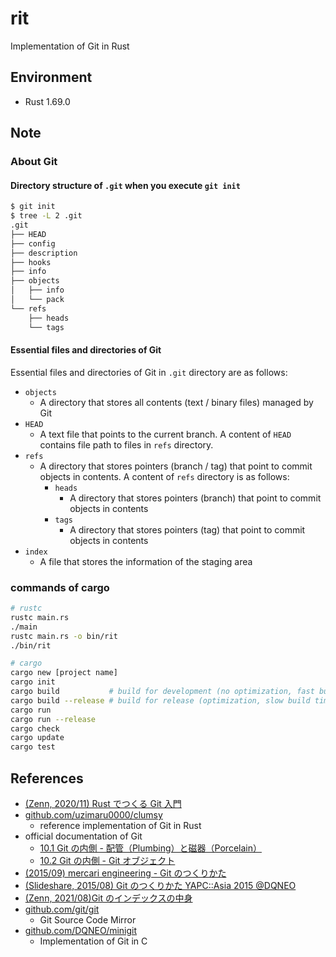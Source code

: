 # rit

Implementation of Git in Rust

## Environment

- Rust 1.69.0

## Note

### About Git

#### Directory structure of `.git` when you execute `git init`

```sh
$ git init
$ tree -L 2 .git
.git
├── HEAD
├── config
├── description
├── hooks
├── info
├── objects
│   ├── info
│   └── pack
└── refs
    ├── heads
    └── tags
```

#### Essential files and directories of Git

Essential files and directories of Git in `.git` directory are as follows:

- `objects`
  - A directory that stores all contents (text / binary files) managed by Git
- `HEAD`
  - A text file that points to the current branch. A content of `HEAD` contains file path to files in `refs` directory.
- `refs`
  - A directory that stores pointers (branch / tag) that point to commit objects in contents. A content of `refs` directory is as follows:
    - `heads`
      - A directory that stores pointers (branch) that point to commit objects in contents
    - `tags`
      - A directory that stores pointers (tag) that point to commit objects in contents
- `index`
  - A file that stores the information of the staging area

<!--

#### `HEAD`

```sh
$ cat .git/HEAD
ref: refs/heads/main
```

#### `index`

```sh
# create index file & blob object (staging with `git add`)
$ git add README.md
$ git add .gitignore

# show content in index file
$ cat .git/index
DIRCdvM�0]�dvM�0]��B����@�'�hz#.�L���
.gitignoredvJ�$�hSdvJ�$�h�Ul���k��?xpy�B\̀���    README.mdTREE-1 0
Y��I�T/5�`�}��Ga�

$ git ls-files --stage
100644 7f08e740fa27a1687a232ed74c0e16971baf99ad 0       .gitignore
100644 99048c3f7870798e427f005ccd8083dd14d91b48 0       README.md

# show type of object
$ git cat-file -t 99048c3f7870798e427f005ccd8083dd14d91b48
blob

# show content of object (output is this README.md)
$ git cat-file -p 99048c3f7870798e427f005ccd8083dd14d91b48
# --- output of git cat-file ---
# rit

Implementation of Git in Rust

## Environment

- Rust 1.69.0

## About Git

...
# ------------------------------

# show hash value of object
$ git hash-object README.md
94ed94db4e9cde081610b6455660501a27bdbcf1

# show .git/objects
$ tree .git/objects
.git/objects
├── 29
│   └── bfa74fe2e6b2bcd512b81e1e71a8dcb1ef0f0d
├── 5f
│   └── 79def7d5c15303a8a565fe28fb9d66dceaec98
├── 7f
│   └── 08e740fa27a1687a232ed74c0e16971baf99ad
├── 8a
│   └── 122028a529e462811a84575c12014558a65dac
├── 99
│   └── 048c3f7870798e427f005ccd8083dd14d91b48
├── info
└── pack

8 directories, 5 files

# unstage .gitignore & commit README.md
$ git restore --staged .gitignore

# show .git/objects (not changed!)
$ tree .git/objects
.git/objects
├── 29
│   └── bfa74fe2e6b2bcd512b81e1e71a8dcb1ef0f0d
├── 5f
│   └── 79def7d5c15303a8a565fe28fb9d66dceaec98
├── 7f
│   └── 08e740fa27a1687a232ed74c0e16971baf99ad
├── 8a
│   └── 122028a529e462811a84575c12014558a65dac
├── 99
│   └── 048c3f7870798e427f005ccd8083dd14d91b48
├── info
└── pack

8 directories, 5 files

# show current index (state of staging)
$ git ls-files --stage
100644 99048c3f7870798e427f005ccd8083dd14d91b48 0       README.md

# commit README
$ git commit -m "docs: add contents about internal of Git and references"
[main 72c8662] docs: add contents about internal of Git and references
 1 file changed, 94 insertions(+)

# show .git/objects (changed!)
.git
├── COMMIT_EDITMSG
├── HEAD
├── config
├── description
├── hooks
│   ...
├── index
├── info
│   └── exclude
├── logs  # <--- created
│   ├── HEAD
│   └── refs
│       └── heads
│           └── main
├── objects
│   ├── 09  # <--- created
│   │   └── dba21c31dc9a6b94fe2825a41e45a5e25c4451
│   ├── 29
│   │   └── bfa74fe2e6b2bcd512b81e1e71a8dcb1ef0f0d
│   ├── 5f
│   │   └── 79def7d5c15303a8a565fe28fb9d66dceaec98
│   ├── 72  # <--- created
│   │   └── c8662ebc4cd6fc01f42560a479b3ff2e4ef05d
│   ├── 7f
│   │   └── 08e740fa27a1687a232ed74c0e16971baf99ad
│   ├── 8a
│   │   └── 122028a529e462811a84575c12014558a65dac
│   ├── 99
│   │   └── 048c3f7870798e427f005ccd8083dd14d91b48
│   ├── info
│   └── pack
└── refs
    ├── heads
    │   └── main
    ├── remotes
    │   └── origin
    │       └── main
    └── tags

23 directories, 31 files
```

#### `objects`

```sh
$ tree .git/objects
.git/objects
├── 29
│   └── bfa74fe2e6b2bcd512b81e1e71a8dcb1ef0f0d
├── 5f
│   └── 79def7d5c15303a8a565fe28fb9d66dceaec98
├── 7f
│   └── 08e740fa27a1687a232ed74c0e16971baf99ad
├── 8a
│   └── 122028a529e462811a84575c12014558a65dac
├── 99
│   └── 048c3f7870798e427f005ccd8083dd14d91b48
├── info
└── pack

8 directories, 5 files
```

#### `refs`

```sh
$ tree .git/refs
.git/refs
├── heads
│   └── main
├── remotes
│   └── origin
│       └── main
└── tags

$ git log
commit 72c8662ebc4cd6fc01f42560a479b3ff2e4ef05d (HEAD -> main)
Author: nukopy <nukopy@gmail.com>
Date:   Wed May 31 04:35:09 2023 +0900

    docs: add contents about internal of Git and references

commit 29bfa74fe2e6b2bcd512b81e1e71a8dcb1ef0f0d (origin/main)
Author: nukopy <nukopy@gmail.com>
Date:   Wed May 31 03:00:35 2023 +0900

    Initial commit

$ cat .git/refs/heads/main
72c8662ebc4cd6fc01f42560a479b3ff2e4ef05d

$ cat .git/refs/remotes/origin/main
29bfa74fe2e6b2bcd512b81e1e71a8dcb1ef0f0d
```

### Get a content with `git cat-file -p`

```sh
# commit
$ echo "# rit" > README.md
$ git add README.md
$ git commit -m "Initial commit"

# check up commit object  and get a hash value of tree object
$ git cat-file -p HEAD
tree 5f79def7d5c15303a8a565fe28fb9d66dceaec98
author nukopy <nukopy@gmail.com> 1685469635 +0900
committer nukopy <nukopy@gmail.com> 1685469635 +0900

Initial commit

$ git cat-file -p 5f79def7d5c15303a8a565fe28fb9d66dceaec98
100644 blob 8a122028a529e462811a84575c12014558a65dac    README.md
```

-->

### commands of cargo

```sh
# rustc
rustc main.rs
./main
rustc main.rs -o bin/rit
./bin/rit

# cargo
cargo new [project name]
cargo init
cargo build           # build for development (no optimization, fast build time, slow runtime)
cargo build --release # build for release (optimization, slow build time, fast runtime)
cargo run
cargo run --release
cargo check
cargo update
cargo test
```

## References

- [(Zenn, 2020/11) Rust でつくる Git 入門](https://zenn.dev/uzimaru0000/books/impl-git-in-rust)
- [github.com/uzimaru0000/clumsy](https://github.com/uzimaru0000/clumsy)
  - reference implementation of Git in Rust
- official documentation of Git
  - [10.1 Git の内側 - 配管（Plumbing）と磁器（Porcelain）](https://git-scm.com/book/ja/v2/Git%E3%81%AE%E5%86%85%E5%81%B4-%E9%85%8D%E7%AE%A1%EF%BC%88Plumbing%EF%BC%89%E3%81%A8%E7%A3%81%E5%99%A8%EF%BC%88Porcelain%EF%BC%89)
  - [10.2 Git の内側 - Git オブジェクト](https://git-scm.com/book/ja/v2/Git%E3%81%AE%E5%86%85%E5%81%B4-Git%E3%82%AA%E3%83%96%E3%82%B8%E3%82%A7%E3%82%AF%E3%83%88)
- [(2015/09) mercari engineering - Git のつくりかた](https://engineering.mercari.com/blog/entry/2015-09-14-175300/)
- [(Slideshare, 2015/08) Git のつくりかた YAPC::Asia 2015 @DQNEO](https://www.slideshare.net/DQNEO/git-yapcasia-2015-dqneo)
- [(Zenn, 2021/08)Git のインデックスの中身](https://zenn.dev/kaityo256/articles/inside_the_index)
- [github.com/git/git](https://github.com/git/git)
  - Git Source Code Mirror
- [github.com/DQNEO/minigit](https://github.com/DQNEO/minigit)
  - Implementation of Git in C

